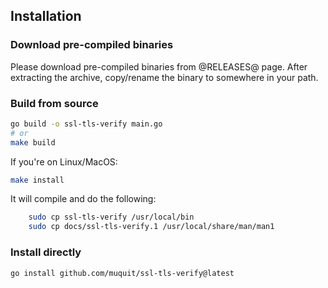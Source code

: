## Installation

### Download pre-compiled binaries

Please download pre-compiled binaries from @RELEASES@ page. After extracting
the archive, copy/rename the binary to somewhere in your path.

### Build from source
```bash
go build -o ssl-tls-verify main.go
# or
make build
```

If you're on Linux/MacOS:
```bash
make install
```
It will compile and do the following:

```bash
    sudo cp ssl-tls-verify /usr/local/bin
    sudo cp docs/ssl-tls-verify.1 /usr/local/share/man/man1
```

### Install directly
```bash
go install github.com/muquit/ssl-tls-verify@latest
```
